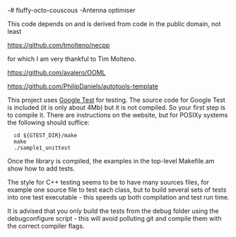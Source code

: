 -# fluffy-octo-couscous
-Antenna optimiser


This code depends on and is derived from code in the public domain, not least

https://github.com/tmolteno/necpp

for which I am very thankful to Tim Molteno.

https://github.com/avalero/OOML

https://github.com/PhilipDaniels/autotools-template


This project uses [Google Test](https://code.google.com/p/googletest/) for
testing. The source code for Google Test is included (it is only about 4Mb) but
it is not compiled. So your first step is to compile it. There are instructions
on the website, but for POSIXy systems the following should suffice:

```
  cd ${GTEST_DIR}/make
  make
  ./sample1_unittest
```

Once the library is compiled, the examples in the top-level Makefile.am show
how to add tests.

The style for C++ testing seems to be to have many sources files, for example
one source file to test each class, but to build several sets of tests into
one test executable - this speeds up both compilation and test run time.

It is advised that you only build the tests from the debug folder using the
debugconfigure script - this will avoid polluting git and compile them with the
correct compiler flags.

